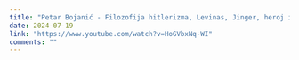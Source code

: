 ```yaml
---
title: "Petar Bojanić - Filozofija hitlerizma, Levinas, Jinger, heroj i mir"
date: 2024-07-19
link: "https://www.youtube.com/watch?v=HoGVbxNq-WI"
comments: ""
---
```


